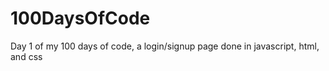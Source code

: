 # 100DaysOfCode
Day 1 of my 100 days of code, a login/signup page done in javascript, html, and css
